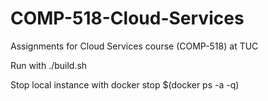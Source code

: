 # COMP-518-Cloud-Services
Assignments for Cloud Services course (COMP-518) at TUC

Run with ./build.sh

Stop local instance with 
    docker stop $(docker ps -a -q)

